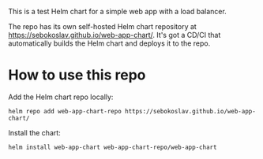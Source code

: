 This is a test Helm chart for a simple web app with a load balancer. 

The repo has its own self-hosted Helm chart repository at https://sebokoslav.github.io/web-app-chart/.
It's got a CD/CI that automatically builds the Helm chart and deploys it to the repo. 

# How to use this repo
Add the Helm chart repo locally:

```
helm repo add web-app-chart-repo https://sebokoslav.github.io/web-app-chart/
```

Install the chart:
```
helm install web-app-chart web-app-chart-repo/web-app-chart
```